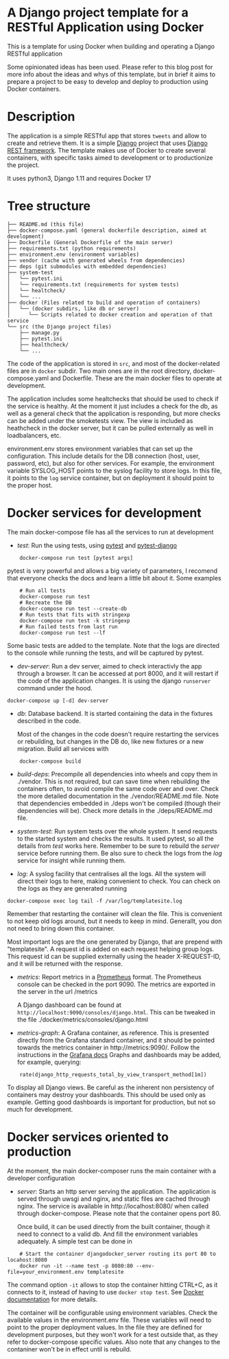 A Django project template for a RESTful Application using Docker
===

This is a template for using Docker when building and operating a Django RESTful application

Some opinionated ideas has been used. Please refer to this blog post for more info about the
ideas and whys of this template, but in brief it aims to prepare a project to be easy to
develop and deploy to production using Docker containers.


Description
=======

The application is a simple RESTful app that stores `tweets` and allow to create and retrieve them.
It is a simple [Django](https://www.djangoproject.com/) project that uses [Django REST framework](http://www.django-rest-framework.org/). The template makes use of Docker to create several containers, with
specific tasks aimed to development or to productionize the project.

It uses python3, Django 1.11 and requires Docker 17


Tree structure
========

```
├── README.md (this file)
├── docker-compose.yaml (general dockerfile description, aimed at development)
├── Dockerfile (General Dockerfile of the main server)
├── requirements.txt (python requirements)
├── environment.env (environment variables)
├── vendor (cache with generated wheels from dependencies)
├── deps (git submodules with embedded dependencies)
├── system-test
│   └── pytest.ini
│   └── requirements.txt (requirements for system tests)
│   └── healtcheck/
│   └── ...
├── docker (Files related to build and operation of containers)
│   └── (docker subdirs, like db or server)
│      └── Scripts related to docker creation and operation of that service
└── src (the Django project files)
    ├── manage.py
    ├── pytest.ini
    ├── healthcheck/
    └── ...
```

The code of the application is stored in `src`, and most of the docker-related files are in `docker`
subdir. Two main ones are in the root directory, docker-compose.yaml and Dockerfile. These
are the main docker files to operate at development.

The application includes some healtchecks that should be used to check if the service is healthy. At the
moment it just includes a check for the db, as well as a general check that the application is
responding, but more checks can be added under the smoketests view. The view is included as heathcheck
in the docker server, but it can be pulled externally as well in loadbalancers, etc.

environment.env stores environment variables that can set up the configuration. This include details
for the DB connection (host, user, password, etc), but also for other services. For example,
the environment variable SYSLOG_HOST points to the syslog facility to store logs. In this
file, it points to the `log` service container, but on deployment it should point to
the proper host.


Docker services for development
=========

The main docker-compose file has all the services to run at development

- *test*: Run the using tests, using [pytest](https://docs.pytest.org) and 
          [pytest-django](https://pytest-django.readthedocs.io/)

```
    docker-compose run test [pytest args]
```
  pytest is very powerful and allows a big variety of parameters, I recomend that everyone checks the docs and
learn a little bit about it. Some examples

```
    # Run all tests
    docker-compose run test
    # Recreate the DB
    docker-compose run test --create-db
    # Run tests that fits with stringexp
    docker-compose run test -k stringexp
    # Run failed tests from last run
    docker-compose run test --lf
``` 

  Some basic tests are added to the template. Note that the logs are directed to the console while running
the tests, and will be captured by pytest.


- *dev-server*: Run a dev server, aimed to check interactivly the app through a browser. It
                can be accessed at port 8000, and it will restart if the code of the application 
                changes. It is using the django `runserver` command under the hood.
```
docker-compose up [-d] dev-server
```
- *db*: Database backend. It is started containing the data in the fixtures described in the code.


  Most of the changes in the code doesn't require restarting the services or rebuilding, but changes
in the DB do, like new fixtures or a new migration. Build all services with

```
    docker-compose build
```

- *build-deps*: Precompile all dependencies into wheels and copy them in ./vendor. This is not
required, but can save time when rebuilding the containers often, to avoid compile the same code
over and over. Check the more detailed documentation in the ./vendor/README.md file.
  Note that dependencies embedded in ./deps won't be compiled (though their dependencies will be).
Check more details in the ./deps/README.md file. 

- *system-test*: Run system tests over the whole system. It send requests to the started system
and checks the results. It used pytest, so all the details from *test* works here.
  Remember to be sure to rebuild the *server* service before running them. Be also sure to check the
logs from the *log* service for insight while running them.

- *log*: A syslog facility that centralises all the logs. All the system will direct their logs 
to here, making convenient to check. You can check on the logs as they are generated running

```
docker-compose exec log tail -f /var/log/templatesite.log
```
  Remember that restarting the container will clean the file. This is convenient to not keep old logs
around, but it needs to keep in mind. Generallt, you don not need to bring down this container.

  Most important logs are the one generated by Django, that are prepend with "templatesite". A 
request id is added on each request helping group logs. This request id can be supplied externally
using the header X-REQUEST-ID, and it will be returned with the response.

- *metrics*: Report metrics in a [Prometheus](https://prometheus.io/) format. The Prometheus console 
can be checked in the port 9090. The metrics are exported in the server in the url /metrics

  A Django dashboard can be found at `http://localhost:9090/consoles/django.html`. This can be 
tweaked in the file ./docker/metrics/consoles/django.html

- *metrics-graph*: A Grafana container, as reference. This is presented directly from the Grafana 
standard container, and it should be pointed towards the metrics container 
in http://metrics:9090/. Follow the instructions in 
the [Grafana docs](http://docs.grafana.org/installation/docker/)
  Graphs and dashboards may be added, for example, querying:
```
    rate(django_http_requests_total_by_view_transport_method[1m])
```
To display all Django views. Be careful as the inherent non persistency of containers may destroy
your dashboards. This should be used only as example. Getting good dashboards is important for 
production, but not so much for development.


Docker services oriented to production
=========

At the moment, the main docker-composer runs the main container with a developer configuration

- *server*: Starts an http server serving the application. The application is served through
            uwsgi and nginx, and static files are cached through nginx.
            The service is available in http://localhost:8080/ when called through docker-compose.
            Please note that the container opens port 80.

  Once build, it can be used directly from the built container, though it need to connect to a valid db.
And fill the environment variables adequately. A simple test can be done in

```
    # Start the container djangodocker_server routing its port 80 to locahost:8080
    docker run -it --name test -p 8080:80 --env-file=your_environment.env templatesite
```
  The command option `-it` allows to stop the container hitting CTRL+C, as it connects to it, instead of having to use `docker stop test`. See [Docker documentation](https://docs.docker.com/engine/reference/commandline/run/#examples) for more details.

  The container will be configurable using environment variables. Check the available values in 
the environment.env file. These variables will need to point to the proper deployment values. In the
file they are defined for development purposes, but they won't work for a test outside that, as they
refer to docker-compose specific values.
  Also note that any changes to the contaniner won't be in effect until is rebuild.
